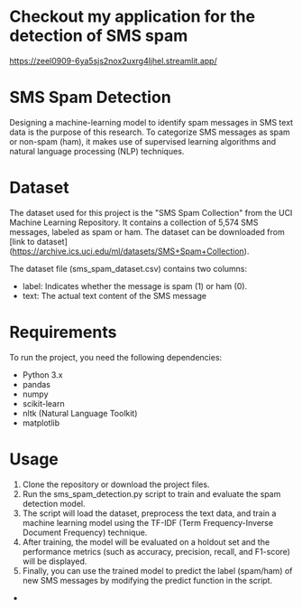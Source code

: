 #  Checkout my application for the detection of SMS spam

https://zeel0909-6ya5sjs2nox2uxrg4ljhel.streamlit.app/

# SMS Spam Detection

Designing a machine-learning model to identify spam messages in SMS text data is the purpose of this research. To categorize SMS messages as spam or non-spam (ham), it makes use of supervised learning algorithms and natural language processing (NLP) techniques.

# Dataset

The dataset used for this project is the "SMS Spam Collection" from the UCI Machine Learning Repository. It contains a collection of 5,574 SMS messages, labeled as spam or ham. The dataset can be downloaded from [link to dataset] (https://archive.ics.uci.edu/ml/datasets/SMS+Spam+Collection).

The dataset file (sms_spam_dataset.csv) contains two columns:
 * label: Indicates whether the message is spam (1) or ham (0).
 * text: The actual text content of the SMS message

# Requirements

To run the project, you need the following dependencies:
 * Python 3.x
 * pandas
 * numpy
 * scikit-learn
 * nltk (Natural Language Toolkit)
 * matplotlib

# Usage

 1. Clone the repository or download the project files.
 2. Run the sms_spam_detection.py script to train and evaluate the spam detection model.
 3. The script will load the dataset, preprocess the text data, and train a machine learning model using the TF-IDF (Term Frequency-Inverse Document Frequency) technique.
 4. After training, the model will be evaluated on a holdout set and the performance metrics (such as accuracy, precision, recall, and F1-score) will be displayed.
 5. Finally, you can use the trained model to predict the label (spam/ham) of new SMS messages by modifying the predict function in the script.

 
 * 


